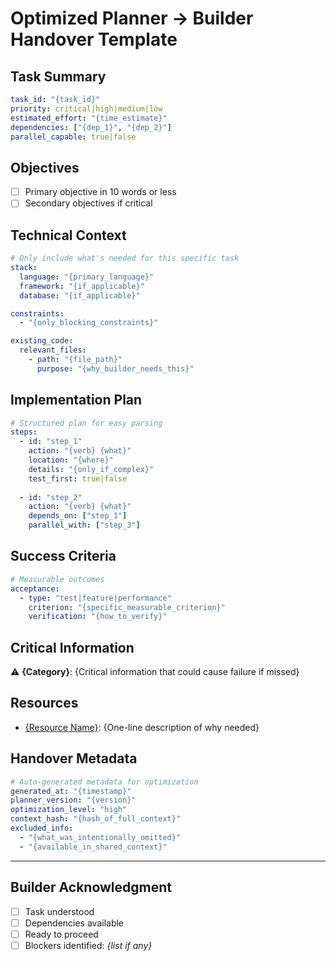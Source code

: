 # Optimized Planner → Builder Handover Template

## Task Summary
```yaml
task_id: "{task_id}"
priority: critical|high|medium|low
estimated_effort: "{time_estimate}"
dependencies: ["{dep_1}", "{dep_2}"]
parallel_capable: true|false
```

## Objectives
<!-- Concise bullet points, max 5 items -->
- [ ] Primary objective in 10 words or less
- [ ] Secondary objectives if critical

## Technical Context
```yaml
# Only include what's needed for this specific task
stack:
  language: "{primary_language}"
  framework: "{if_applicable}"
  database: "{if_applicable}"

constraints:
  - "{only_blocking_constraints}"

existing_code:
  relevant_files:
    - path: "{file_path}"
      purpose: "{why_builder_needs_this}"
```

## Implementation Plan
```yaml
# Structured plan for easy parsing
steps:
  - id: "step_1"
    action: "{verb} {what}"
    location: "{where}"
    details: "{only_if_complex}"
    test_first: true|false
    
  - id: "step_2"
    action: "{verb} {what}"
    depends_on: ["step_1"]
    parallel_with: ["step_3"]
```

## Success Criteria
```yaml
# Measurable outcomes
acceptance:
  - type: "test|feature|performance"
    criterion: "{specific_measurable_criterion}"
    verification: "{how_to_verify}"
```

## Critical Information
<!-- Only include if it would block or significantly impact implementation -->
⚠️ **{Category}**: {Critical information that could cause failure if missed}

## Resources
<!-- Only include if Builder needs to reference -->
- [{Resource Name}]({link}): {One-line description of why needed}

## Handover Metadata
```yaml
# Auto-generated metadata for optimization
generated_at: "{timestamp}"
planner_version: "{version}"
optimization_level: "high"
context_hash: "{hash_of_full_context}"
excluded_info:
  - "{what_was_intentionally_omitted}"
  - "{available_in_shared_context}"
```

---
<!-- Builder acknowledgment section -->
## Builder Acknowledgment
- [ ] Task understood
- [ ] Dependencies available
- [ ] Ready to proceed
- [ ] Blockers identified: _{list if any}_